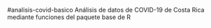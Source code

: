 #analisis-covid-basico
Análisis de datos de COVID-19 de Costa Rica mediante funciones del paquete base de R
